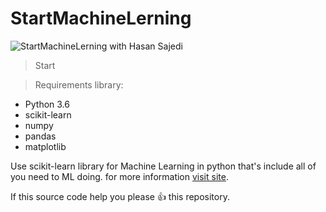 # StartMachineLerning

![StartMachineLerning with Hasan Sajedi](https://cdn-images-1.medium.com/max/1600/1*3CXBOKNql4qS-lRyHT3pqw.png)


>Start

>Requirements library:
- Python 3.6
- scikit-learn
- numpy
- pandas
- matplotlib

Use scikit-learn library for Machine Learning in python that's include all of you need to ML doing. for more information [visit site](http://scikit-learn.org/stable/).

If this source code help you please :+1: this repository.
